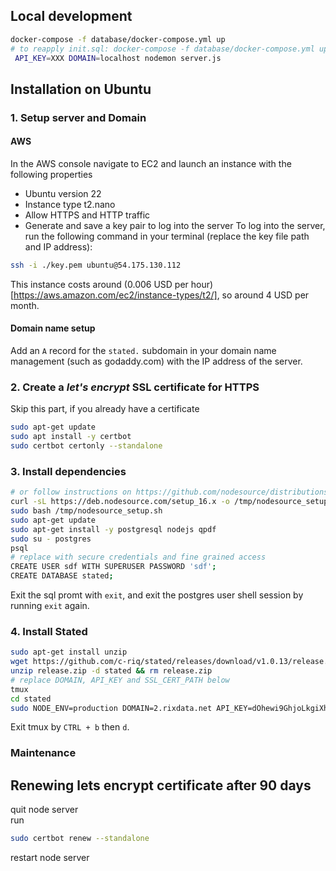 
## Local development

```sh
docker-compose -f database/docker-compose.yml up
# to reapply init.sql: docker-compose -f database/docker-compose.yml up --build
 API_KEY=XXX DOMAIN=localhost nodemon server.js
```
## Installation on Ubuntu

### 1. Setup server and Domain
#### AWS
In the AWS console navigate to EC2 and launch an instance with the following properties
- Ubuntu version 22 
- Instance type t2.nano
- Allow HTTPS and HTTP traffic
- Generate and save a key pair to log into the server
To log into the server, run the following command in your terminal (replace the key file path and IP address):
```bash
ssh -i ./key.pem ubuntu@54.175.130.112
```
This instance costs around (0.006 USD per hour)[https://aws.amazon.com/ec2/instance-types/t2/], so around 4 USD per month.
#### Domain name setup
Add an `A` record for the `stated.` subdomain in your domain name management (such as godaddy.com) with the IP address of the server.
### 2. Create a <i>let's encrypt</i> SSL certificate for HTTPS
Skip this part, if you already have a certificate
```bash
sudo apt-get update
sudo apt install -y certbot
sudo certbot certonly --standalone
```

### 3. Install dependencies

```bash
# or follow instructions on https://github.com/nodesource/distributions#installation-instructions
curl -sL https://deb.nodesource.com/setup_16.x -o /tmp/nodesource_setup.sh
sudo bash /tmp/nodesource_setup.sh
sudo apt-get update
sudo apt-get install -y postgresql nodejs qpdf
sudo su - postgres
psql
# replace with secure credentials and fine grained access
CREATE USER sdf WITH SUPERUSER PASSWORD 'sdf';
CREATE DATABASE stated;
```
Exit the sql promt with `exit`, and exit the postgres user shell session by running `exit` again. <br />

### 4. Install Stated

```bash
sudo apt-get install unzip
wget https://github.com/c-riq/stated/releases/download/v1.0.13/release.zip
unzip release.zip -d stated && rm release.zip
# replace DOMAIN, API_KEY and SSL_CERT_PATH below
tmux
cd stated
sudo NODE_ENV=production DOMAIN=2.rixdata.net API_KEY=dOhewi9GhjoLkgiXhnq0N1 SSL_CERT_PATH=/etc/letsencrypt/live/stated.2.rixdata.net/ node index.js
```
Exit tmux by `CTRL + b` then `d`.

### Maintenance

## Renewing lets encrypt certificate after 90 days

quit node server <br />
run
```bash
sudo certbot renew --standalone
```
restart node server

